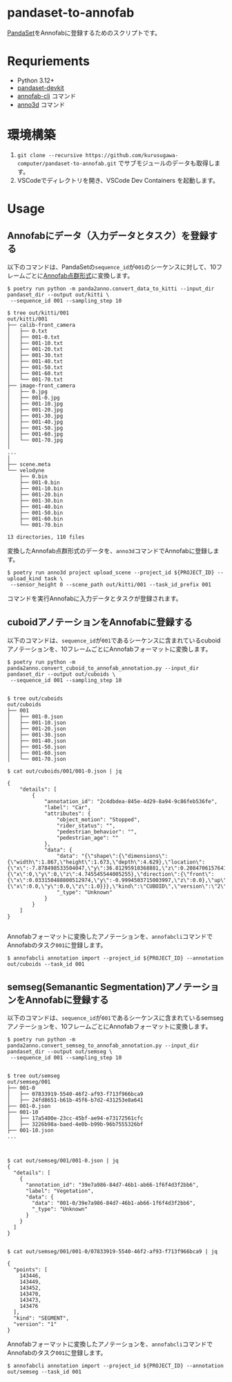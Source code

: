 # pandaset-to-annofab
[PandaSet](https://scale.com/open-datasets/pandaset)をAnnofabに登録するためのスクリプトです。



# Requriements
* Python 3.12+
* [pandaset-devkit](https://github.com/scaleapi/pandaset-devkit)
* [annofab-cli](https://github.com/kurusugawa-computer/annofab-cli) コマンド
* [anno3d](https://github.com/kurusugawa-computer/annofab-3dpc-editor-cli/) コマンド


# 環境構築
1. `git clone --recursive https://github.com/kurusugawa-computer/pandaset-to-annofab.git` でサブモジュールのデータも取得します。
2. VSCodeでディレクトリを開き、VSCode Dev Containers を起動します。


# Usage

## Annofabにデータ（入力データとタスク）を登録する

以下のコマンドは、PandaSetの`sequence_id`が`001`のシーケンスに対して、10フレームごとに[Annofab点群形式](https://annofab-3dpc-editor-cli.readthedocs.io/ja/stable/user_guide/annofab_point_cloud_format.html)に変換します。

```
$ poetry run python -m panda2anno.convert_data_to_kitti --input_dir pandaset_dir --output out/kitti \
 --sequence_id 001 --sampling_step 10

$ tree out/kitti/001
out/kitti/001
├── calib-front_camera
│   ├── 0.txt
│   ├── 001-0.txt
│   ├── 001-10.txt
│   ├── 001-20.txt
│   ├── 001-30.txt
│   ├── 001-40.txt
│   ├── 001-50.txt
│   ├── 001-60.txt
│   └── 001-70.txt
├── image-front_camera
│   ├── 0.jpg
│   ├── 001-0.jpg
│   ├── 001-10.jpg
│   ├── 001-20.jpg
│   ├── 001-30.jpg
│   ├── 001-40.jpg
│   ├── 001-50.jpg
│   ├── 001-60.jpg
│   └── 001-70.jpg
│
...
│
├── scene.meta
└── velodyne
    ├── 0.bin
    ├── 001-0.bin
    ├── 001-10.bin
    ├── 001-20.bin
    ├── 001-30.bin
    ├── 001-40.bin
    ├── 001-50.bin
    ├── 001-60.bin
    └── 001-70.bin

13 directories, 110 files
```

変換したAnnofab点群形式のデータを、`anno3d`コマンドでAnnofabに登録します。

```
$ poetry run anno3d project upload_scene --project_id ${PROJECT_ID} --upload_kind task \
 --sensor_height 0 --scene_path out/kitti/001 --task_id_prefix 001
```

コマンドを実行Annofabに入力データとタスクが登録されます。



## cuboidアノテーションをAnnofabに登録する

以下のコマンドは、`sequence_id`が`001`であるシーケンスに含まれているcuboidアノテーションを、10フレームごとにAnnofabフォーマットに変換します。

```
$ poetry run python -m panda2anno.convert_cuboid_to_annofab_annotation.py --input_dir pandaset_dir --output out/cuboids \
 --sequence_id 001 --sampling_step 10


$ tree out/cuboids
out/cuboids
├── 001
│   ├── 001-0.json
│   ├── 001-10.json
│   ├── 001-20.json
│   ├── 001-30.json
│   ├── 001-40.json
│   ├── 001-50.json
│   ├── 001-60.json
│   └── 001-70.json

$ cat out/cuboids/001/001-0.json | jq

{
    "details": [
        {
            "annotation_id": "2c4dbdea-845e-4d29-8a94-9c86feb536fe",
            "label": "Car",
            "attributes": {
                "object_motion": "Stopped",
                "rider_status": "",
                "pedestrian_behavior": "",
                "pedestrian_age": ""
            },
            "data": {
                "data": "{\"shape\":{\"dimensions\":{\"width\":1.867,\"height\":1.673,\"depth\":4.629},\"location\":{\"x\":-7.878498533504047,\"y\":36.81295918368881,\"z\":0.20847061576417758},\"rotation\":{\"x\":0,\"y\":0,\"z\":4.745545544005255},\"direction\":{\"front\":{\"x\":0.033150488800512974,\"y\":-0.9994503715003997,\"z\":0.0},\"up\":{\"x\":0.0,\"y\":0.0,\"z\":1.0}}},\"kind\":\"CUBOID\",\"version\":\"2\"}",
                "_type": "Unknown"
            }
        }
    ]
}


```

Annofabフォーマットに変換したアノテーションを、`annofabcli`コマンドでAnnofabのタスク`001`に登録します。

```
$ annofabcli annotation import --project_id ${PROJECT_ID} --annotation out/cuboids --task_id 001
```


## semseg(Semanantic Segmentation)アノテーションをAnnofabに登録する

以下のコマンドは、`sequence_id`が`001`であるシーケンスに含まれているsemsegアノテーションを、10フレームごとにAnnofabフォーマットに変換します。

```
$ poetry run python -m panda2anno.convert_semseg_to_annofab_annotation.py --input_dir pandaset_dir --output out/semseg \
 --sequence_id 001 --sampling_step 10


$ tree out/semseg
out/semseg/001
├── 001-0
│   ├── 07833919-5540-46f2-af93-f713f966bca9
│   ├── 24fd8651-b61b-45f6-b7d2-431253e8a641
├── 001-0.json
├── 001-10
│   ├── 17a5400e-23cc-45bf-ae94-e73172561cfc
│   ├── 3226b98a-baed-4e0b-b99b-96b7555326bf
├── 001-10.json
...



$ cat out/semseg/001/001-0.json | jq
{
  "details": [
    {
      "annotation_id": "39e7a986-84d7-46b1-ab66-1f6f4d3f2bb6",
      "label": "Vegetation",
      "data": {
        "data": "001-0/39e7a986-84d7-46b1-ab66-1f6f4d3f2bb6",
        "_type": "Unknown"
      }
    }
  ]
}


$ cat out/semseg/001/001-0/07833919-5540-46f2-af93-f713f966bca9 | jq

{
  "points": [
    143446,
    143449,
    143452,
    143470,
    143473,
    143476
  ],
  "kind": "SEGMENT",
  "version": "1"
}

```

Annofabフォーマットに変換したアノテーションを、`annofabcli`コマンドでAnnofabのタスク`001`に登録します。


```
$ annofabcli annotation import --project_id ${PROJECT_ID} --annotation out/semseg --task_id 001
```
